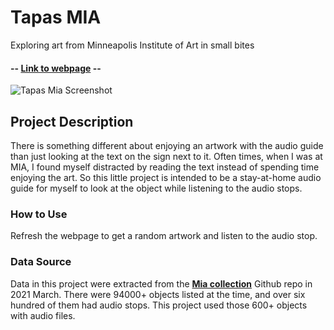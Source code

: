 # Tapas MIA
Exploring art from Minneapolis Institute of Art in small bites

#### -- [Link to webpage](https://) --

![Tapas Mia Screenshot](https://github.com/liu-zoe/mia1/blob/main/Screenshot.png)

## __Project Description__
There is something different about enjoying an artwork with the audio guide than just looking at the text on the sign next to it. Often times, when I was at MIA, I found myself distracted by reading the text instead of spending time enjoying the art. So this little project is intended to be a stay-at-home audio guide for myself to look at the object while listening to the audio stops.

### **How to Use**
Refresh the webpage to get a random artwork and listen to the audio stop.

### **Data Source**
Data in this project were extracted from the [**Mia collection**](https://github.com/artsmia/collection) Github repo in 2021 March. There were 94000+ objects listed at the time, and over six hundred of them had audio stops. This project used those 600+ objects with audio files.